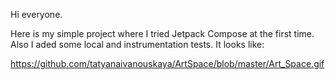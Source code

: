 Hi everyone.

Here is my simple project where I tried Jetpack Compose at the first time. Also I aded some local and instrumentation tests.
It looks like:

https://github.com/tatyanaivanouskaya/ArtSpace/blob/master/Art_Space.gif


